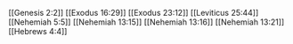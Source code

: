 [[Genesis 2:2]]
[[Exodus 16:29]]
[[Exodus 23:12]]
[[Leviticus 25:44]]
[[Nehemiah 5:5]]
[[Nehemiah 13:15]]
[[Nehemiah 13:16]]
[[Nehemiah 13:21]]
[[Hebrews 4:4]]
